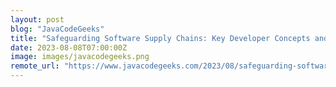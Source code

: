 ```yaml
---
layout: post
blog: "JavaCodeGeeks"
title: "Safeguarding Software Supply Chains: Key Developer Concepts and Tools for Security"
date: 2023-08-08T07:00:00Z
image: images/javacodegeeks.png
remote_url: "https://www.javacodegeeks.com/2023/08/safeguarding-software-supply-chains-key-developer-concepts-and-tools-for-security.html"
---
```

